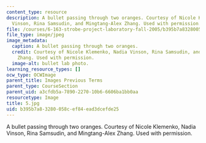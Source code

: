 ```yaml
---
content_type: resource
description: A bullet passing through two oranges. Courtesy of Nicole Klemenko, Nadia
  Vinson, Rina Samsudin, and Mingtang-Alex Zhang. Used with permission.
file: /courses/6-163-strobe-project-laboratory-fall-2005/b395b7a83280058cef84ead3dcefde25_5.jpg
file_type: image/jpeg
image_metadata:
  caption: A bullet passing through two oranges.
  credit: Courtesy of Nicole Klemenko, Nadia Vinson, Rina Samsudin, and Mingtang-Alex
    Zhang. Used with permission.
  image-alt: bullet lab photo.
learning_resource_types: []
ocw_type: OCWImage
parent_title: Images Previous Terms
parent_type: CourseSection
parent_uid: a3cfdb5a-7890-2270-10b6-6606ba1bb0aa
resourcetype: Image
title: 5.jpg
uid: b395b7a8-3280-058c-ef84-ead3dcefde25
---
```

A bullet passing through two oranges. Courtesy of Nicole Klemenko, Nadia Vinson, Rina Samsudin, and Mingtang-Alex Zhang. Used with permission.